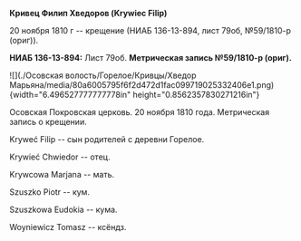 **Кривец Филип Хведоров (Krywiec Filip)**

20 ноября 1810 г -- крещение (НИАБ 136-13-894, лист 79об, №59/1810-р
(ориг)).

**НИАБ 136-13-894:** Лист 79об. **Метрическая запись №59/1810-р
(ориг).**

![](./Осовская волость/Горелое/Кривцы/Хведор Марьяна/media/80a6005795f6f2d472d1fac099719025332406e1.png){width="6.496527777777778in"
height="0.8562357830271216in"}

Осовская Покровская церковь. 20 ноября 1810 года. Метрическая запись о
крещении.

Kryweć Filip -- сын родителей с деревни Горелое.

Krywieć Chwiedor -- отец.

Krywcowa Marjana -- мать.

Szuszko Piotr -- кум.

Szuszkowa Eudokia -- кума.

Woyniewicz Tomasz -- ксёндз.
